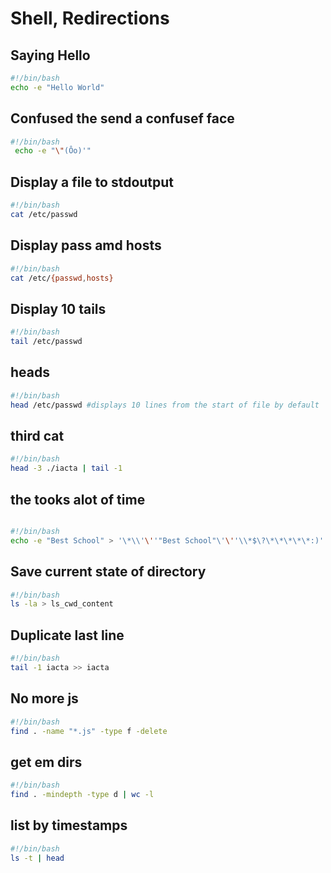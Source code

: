 # Shell, Redirections 

## Saying Hello 
```bash
#!/bin/bash
echo -e "Hello World"
``` 
## Confused the send a confusef face 
```bash 
#!/bin/bash
 echo -e "\"(Ôo)'"
 ```

## Display a file to stdoutput
```bash
#!/bin/bash
cat /etc/passwd
``` 
## Display pass amd hosts 
```bash 
#!/bin/bash
cat /etc/{passwd,hosts}
```
## Display 10 tails
```bash
#!/bin/bash
tail /etc/passwd
```

## heads 
```bash
#!/bin/bash
head /etc/passwd #displays 10 lines from the start of file by default
```
## third cat 
```bash
#!/bin/bash
head -3 ./iacta | tail -1 
```
## the tooks alot of time 
```bash 

#!/bin/bash
echo -e "Best School" > '\*\\'\''"Best School"\'\''\\*$\?\*\*\*\*\*:)'
``` 

## Save current state of directory 
```bash 
#!/bin/bash
ls -la > ls_cwd_content
```

## Duplicate last line 
```bash 
#!/bin/bash
tail -1 iacta >> iacta
```

## No more js
```bash 
#!/bin/bash
find . -name "*.js" -type f -delete
```

## get em dirs
```bash
#!/bin/bash
find . -mindepth -type d | wc -l
```

## list by timestamps 
```bash 
#!/bin/bash
ls -t | head
```


